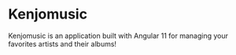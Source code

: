 # Kenjomusic

Kenjomusic is an application built with Angular 11 for managing your favorites artists and their albums!
